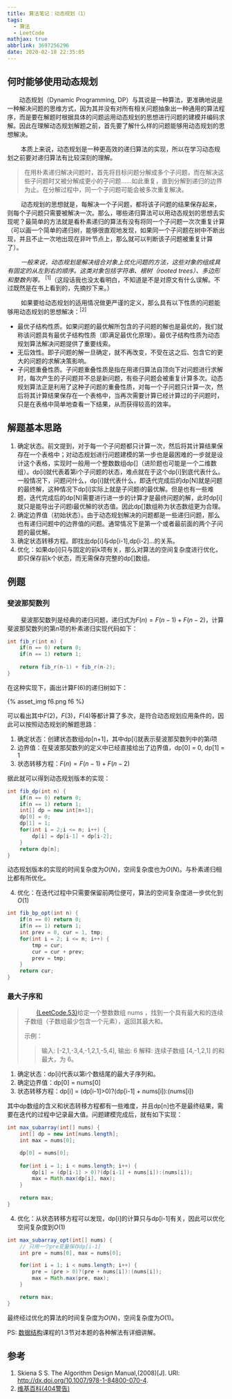 ```yaml
---
title: 算法笔记：动态规划（1）
tags:
  - 算法
  - LeetCode
mathjax: true
abbrlink: 3697256296
date: 2020-02-18 22:35:05
---
```



## 何时能够使用动态规划

&#160; &#160; &#160; &#160;动态规划（Dynamic Programming, DP）与其说是一种算法，更准确地说是一种解决问题的思维方式，因为其并没有对所有相关问题抽象出一种通用的算法程序，而是要在解题时根据具体的问题运用动态规划的思想进行问题的建模并编码求解。因此在理解动态规划解题之前，首先要了解什么样的问题能够用动态规划的思想解决。

&#160; &#160; &#160; &#160; 本质上来说，动态规划是一种更高效的递归算法的实现，所以在学习动态规划之前要对递归算法有比较深刻的理解。

> 在用朴素递归解决问题时，首先将目标问题分解成多个子问题，而在解决这些子问题时又被分解成更小的子问题……如此重复，直到分解到递归的边界为止。在分解过程中，同一个子问题可能会被多次重复解决。

&#160; &#160; &#160; &#160; 动态规划的思想就是，每解决一个子问题，都将该子问题的结果保存起来，则每个子问题只需要被解决一次。那么，哪些递归算法可以用动态规划的思想去实现呢？最简单的方法就是看朴素递归的算法有没有将同一个子问题一次次重复计算（可以画一个简单的递归树，能够很直观地发现，如果同一个子问题在树中不断出现，并且不止一次地出现在非叶节点上，那么就可以判断该子问题被重复计算了）。

<!--more-->

&#160; &#160; &#160; &#160; *一般来说，动态规划是解决组合对象上优化问题的方法，这些对象的组成具有固定的从左到右的顺序。这类对象包括字符串、根树（rooted trees）、多边形和整数列等。* <sup>[1]</sup>（这段话我也没太看明白，不知道是不是对原文有什么误解。不过既然是在书上看到的，先摘抄下来。）

&#160; &#160; &#160; &#160; 如果要给动态规划的适用情况做更严谨的定义，那么具有以下性质的问题能够用动态规划的思想解决：<sup>[2]</sup>

* 最优子结构性质。如果问题的最优解所包含的子问题的解也是最优的，我们就称该问题具有最优子结构性质（即满足最优化原理）。最优子结构性质为动态规划算法解决问题提供了重要线索。
* 无后效性。即子问题的解一旦确定，就不再改变，不受在这之后、包含它的更大的问题的求解决策影响。
* 子问题重叠性质。子问题重叠性质是指在用递归算法自顶向下对问题进行求解时，每次产生的子问题并不总是新问题，有些子问题会被重复计算多次。动态规划算法正是利用了这种子问题的重叠性质，对每一个子问题只计算一次，然后将其计算结果保存在一个表格中，当再次需要计算已经计算过的子问题时，只是在表格中简单地查看一下结果，从而获得较高的效率。

## 解题基本思路

1. 确定状态。前文提到，对于每一个子问题都只计算一次，然后将其计算结果保存在一个表格中；对动态规划进行问题建模的第一步也是最困难的一步就是设计这个表格，实现时一般用一个整数数组dp[]（进阶题也可能是一个二维数组）。dp[i]就代表着第i个子问题的状态，难点就在于这个dp[i]到底代表什么。一般情况下，问题问什么，dp[i]就代表什么，即迭代完成后的dp[N]就是问题的最终解，这种情况下dp[i]实际上就是子问题i的最优解。但是也有一些难题，迭代完成后的dp[N]需要进行进一步的计算才是最终问题的解，此时dp[i]就只是能导出子问题i最优解的状态值。因此dp[]数组称为状态数组更为合理。
2. 确定边界值（初始状态）。由于动态规划解决的问题都是一些递归问题，那么也有递归问题中的边界值的问题。通常情况下是第一个或者最前面的两个子问题的最优解。
3. 确定状态转移方程。即找出dp[i]与dp[i-1],dp[i-2]...的关系。
4. 优化：如果dp[i]只与固定的前k项有关，那么对算法的空间复杂度进行优化，即只保存前k个状态，而无需保存完整的dp[]数组。

## 例题

### 斐波那契数列

&#160; &#160; &#160; &#160; 斐波那契数列是经典的递归问题，递归式为$F(n) = F(n-1)+F(n-2)$，计算斐波那契数列的第$n$项的朴素递归实现代码如下：
```java
int fib_r(int n) {
    if(n == 0) return 0;
    if(n == 1) return 1;
    
    return fib_r(n-1) + fib_r(n-2);
}
```
在这种实现下，画出计算F(6)的递归树如下：

{% asset_img f6.png f6 %}

可以看出其中$F(2)$，$F(3)$，$F(4)$等都计算了多次，是符合动态规划应用条件的，因此可以按照动态规划的解题思路：
1. 确定状态：创建状态数组dp[n+1]，其中dp[i]就表示斐波那契数列中的第$i$项
2. 边界值：在斐波那契数列的定义中已经直接给出了边界值，dp[0] = 0, dp[1] = 1
3. 状态转移方程：$F(n) = F(n-1)+F(n-2)$

据此就可以得到动态规划版本的实现：
```java
int fib_dp(int n) {
    if(n == 0) return 0;
    if(n == 1) return 1;
    int[] dp = new int[n+1];
    dp[0] = 0;
    dp[1] = 1;
    for(int i = 2;i <= n; i++) {
        dp[i] = dp[i-1] + dp[i-2];
    }
    return dp[n];
}
```
动态规划版本的实现的时间复杂度为$O(N)$，空间复杂度也为$O(N)$。与朴素递归相比都有所优化。

4. 优化：在迭代过程中只需要保留前两位便可，算法的空间复杂度进一步优化到$O(1)$

```java
int fib_bp_opt(int n) {
    if(n == 0) return 0;
    if(n == 1) return 1;
    int prev = 0, cur = 1, tmp;
    for(int i = 2; i <= n; i++) {
        tmp = cur;
        cur = cur + prev;
        prev = tmp;
    }
    return cur;
}
```

### 最大子序和

> &#160; &#160; &#160; &#160;[(LeetCode.53)](https://leetcode-cn.com/problems/maximum-subarray/)给定一个整数数组 nums ，找到一个具有最大和的连续子数组（子数组最少包含一个元素），返回其最大和。
> 
> 示例：
>> 输入: [-2,1,-3,4,-1,2,1,-5,4],
>> 输出: 6
>> 解释: 连续子数组 [4,-1,2,1] 的和最大，为 6。

1. 确定状态：dp[i]代表以第i个数结尾的最大子序列和。
2. 确定边界值：dp[0] = nums[0]
3. 状态转移方程：dp[i] = (dp[i-1]>0)?(dp[i-1] + nums[i]):(nums[i])

其中dp数组的含义和状态转移方程都有一些难度，并且dp[n]也不是最终结果，需要在迭代的过程中记录最大值。问题建模完成后，就有如下实现：

```java
int max_subarray(int[] nums) {
    int[] dp = new int[nums.length];
    int max = nums[0];

    dp[0] = nums[0];
    
    for(int i = 1; i < nums.length; i++) {
        dp[i] = (dp[i-1] > 0)?(dp[i-1] + nums[i]):(nums[i]);
        max = Math.max(dp[i], max);
    }
    
    return max;
}
```

4. 优化：从状态转移方程可以发现，dp[i]的计算只与dp[i-1]有关，因此可以优化空间复杂度到$O(1)$

```java
int max_subarray_opt(int[] nums) {
    // 只用一个pre变量保存dp[i-1]
    int pre = nums[0], max = nums[0];

    for(int i = 1; i < nums.length; i++) {
        pre = (pre > 0)?(pre + nums[i]):(nums[i]);
        max = Math.max(pre, max);
    }

    return max;
}
```

最终经过优化的算法的时间复杂度为$O(N)$，空间复杂度为$O(1)$。

PS: [数据结构](https://www.icourse163.org/learn/ZJU-93001?tid=120001#/learn/content?type=detail&id=300004)课程的1.3节对本题的各种解法有详细讲解。


## 参考

1. Skiena S S. The Algorithm Design Manual,(2008)[J]. URl: http://dx.doi.org/10.1007/978-1-84800-070-4.
2. [维基百科(404警告)](https://zh.wikipedia.org/wiki/动态规划)